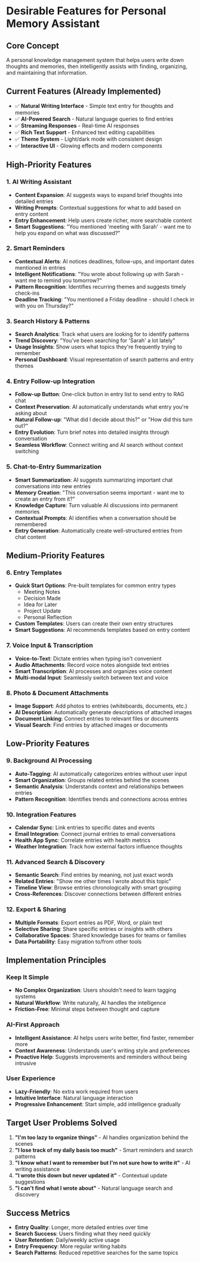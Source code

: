 # Desirable Features for Personal Memory Assistant

## Core Concept

A personal knowledge management system that helps users write down thoughts and memories, then intelligently assists with finding, organizing, and maintaining that information.

## Current Features (Already Implemented)

- ✅ **Natural Writing Interface** - Simple text entry for thoughts and memories
- ✅ **AI-Powered Search** - Natural language queries to find entries
- ✅ **Streaming Responses** - Real-time AI responses
- ✅ **Rich Text Support** - Enhanced text editing capabilities
- ✅ **Theme System** - Light/dark mode with consistent design
- ✅ **Interactive UI** - Glowing effects and modern components

## High-Priority Features

### 1. AI Writing Assistant

- **Content Expansion**: AI suggests ways to expand brief thoughts into detailed entries
- **Writing Prompts**: Contextual suggestions for what to add based on entry content
- **Entry Enhancement**: Help users create richer, more searchable content
- **Smart Suggestions**: "You mentioned 'meeting with Sarah' - want me to help you expand on what was discussed?"

### 2. Smart Reminders

- **Contextual Alerts**: AI notices deadlines, follow-ups, and important dates mentioned in entries
- **Intelligent Notifications**: "You wrote about following up with Sarah - want me to remind you tomorrow?"
- **Pattern Recognition**: Identifies recurring themes and suggests timely check-ins
- **Deadline Tracking**: "You mentioned a Friday deadline - should I check in with you on Thursday?"

### 3. Search History & Patterns

- **Search Analytics**: Track what users are looking for to identify patterns
- **Trend Discovery**: "You've been searching for 'Sarah' a lot lately"
- **Usage Insights**: Show users what topics they're frequently trying to remember
- **Personal Dashboard**: Visual representation of search patterns and entry themes

### 4. Entry Follow-up Integration

- **Follow-up Button**: One-click button in entry list to send entry to RAG chat
- **Context Preservation**: AI automatically understands what entry you're asking about
- **Natural Follow-up**: "What did I decide about this?" or "How did this turn out?"
- **Entry Evolution**: Turn brief notes into detailed insights through conversation
- **Seamless Workflow**: Connect writing and AI search without context switching

### 5. Chat-to-Entry Summarization

- **Smart Summarization**: AI suggests summarizing important chat conversations into new entries
- **Memory Creation**: "This conversation seems important - want me to create an entry from it?"
- **Knowledge Capture**: Turn valuable AI discussions into permanent memories
- **Contextual Prompts**: AI identifies when a conversation should be remembered
- **Entry Generation**: Automatically create well-structured entries from chat content

## Medium-Priority Features

### 6. Entry Templates

- **Quick Start Options**: Pre-built templates for common entry types
  - Meeting Notes
  - Decision Made
  - Idea for Later
  - Project Update
  - Personal Reflection
- **Custom Templates**: Users can create their own entry structures
- **Smart Suggestions**: AI recommends templates based on entry content

### 7. Voice Input & Transcription

- **Voice-to-Text**: Dictate entries when typing isn't convenient
- **Audio Attachments**: Record voice notes alongside text entries
- **Smart Transcription**: AI processes and organizes voice content
- **Multi-modal Input**: Seamlessly switch between text and voice

### 8. Photo & Document Attachments

- **Image Support**: Add photos to entries (whiteboards, documents, etc.)
- **AI Description**: Automatically generate descriptions of attached images
- **Document Linking**: Connect entries to relevant files or documents
- **Visual Search**: Find entries by attached images or documents

## Low-Priority Features

### 9. Background AI Processing

- **Auto-Tagging**: AI automatically categorizes entries without user input
- **Smart Organization**: Groups related entries behind the scenes
- **Semantic Analysis**: Understands context and relationships between entries
- **Pattern Recognition**: Identifies trends and connections across entries

### 10. Integration Features

- **Calendar Sync**: Link entries to specific dates and events
- **Email Integration**: Connect journal entries to email conversations
- **Health App Sync**: Correlate entries with health metrics
- **Weather Integration**: Track how external factors influence thoughts

### 11. Advanced Search & Discovery

- **Semantic Search**: Find entries by meaning, not just exact words
- **Related Entries**: "Show me other times I wrote about this topic"
- **Timeline View**: Browse entries chronologically with smart grouping
- **Cross-References**: Discover connections between different entries

### 12. Export & Sharing

- **Multiple Formats**: Export entries as PDF, Word, or plain text
- **Selective Sharing**: Share specific entries or insights with others
- **Collaborative Spaces**: Shared knowledge bases for teams or families
- **Data Portability**: Easy migration to/from other tools

## Implementation Principles

### Keep It Simple

- **No Complex Organization**: Users shouldn't need to learn tagging systems
- **Natural Workflow**: Write naturally, AI handles the intelligence
- **Friction-Free**: Minimal steps between thought and capture

### AI-First Approach

- **Intelligent Assistance**: AI helps users write better, find faster, remember more
- **Context Awareness**: Understands user's writing style and preferences
- **Proactive Help**: Suggests improvements and reminders without being intrusive

### User Experience

- **Lazy-Friendly**: No extra work required from users
- **Intuitive Interface**: Natural language interaction
- **Progressive Enhancement**: Start simple, add intelligence gradually

## Target User Problems Solved

1. **"I'm too lazy to organize things"** - AI handles organization behind the scenes
2. **"I lose track of my daily basis too much"** - Smart reminders and search patterns
3. **"I know what I want to remember but I'm not sure how to write it"** - AI writing assistance
4. **"I wrote this down but never updated it"** - Contextual update suggestions
5. **"I can't find what I wrote about"** - Natural language search and discovery

## Success Metrics

- **Entry Quality**: Longer, more detailed entries over time
- **Search Success**: Users finding what they need quickly
- **User Retention**: Daily/weekly active usage
- **Entry Frequency**: More regular writing habits
- **Search Patterns**: Reduced repetitive searches for the same topics
